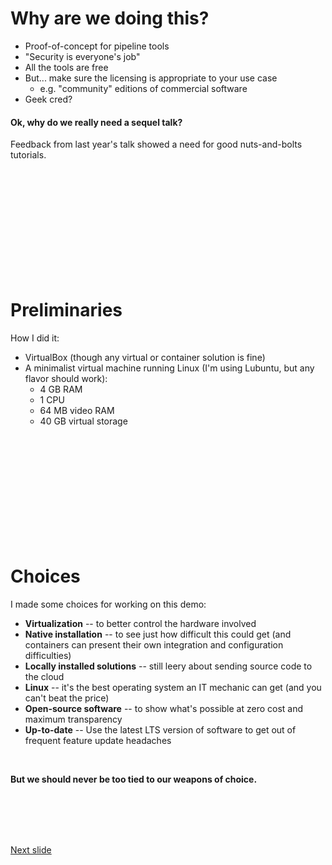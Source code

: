 # Why are we doing this?

* Proof-of-concept for pipeline tools
* "Security is everyone's job"
* All the tools are free
* But... make sure the licensing is appropriate to your use case 
  * e.g. "community" editions of commercial software
* Geek cred?

#### Ok, why do we really need a sequel talk?

Feedback from last year's talk showed a need for good nuts-and-bolts tutorials.

<br /><br /><br /><br /><br /><br /><br /><br /><br /><br />

# Preliminaries

How I did it:

* VirtualBox (though any virtual or container solution is fine)
* A minimalist virtual machine running Linux (I'm using Lubuntu, but any flavor should work):
  * 4 GB RAM
  * 1 CPU
  * 64 MB video RAM
  * 40 GB virtual storage

<br /><br /><br /><br /><br /><br /><br /><br /><br /><br />

# Choices

I made some choices for working on this demo:
* **Virtualization** -- to better control the hardware involved
* **Native installation** -- to see just how difficult this could get (and containers can present their own integration and configuration difficulties)
* **Locally installed solutions** -- still leery about sending source code to the cloud
* **Linux** -- it's the best operating system an IT mechanic can get (and you can't beat the price)
* **Open-source software** -- to show what's possible at zero cost and maximum transparency
* **Up-to-date** -- Use the latest LTS version of software to get out of frequent feature update headaches

<br />

**But we should never be too tied to our weapons of choice.**

<br /><br /><br /><br />

[Next slide](review.md)

